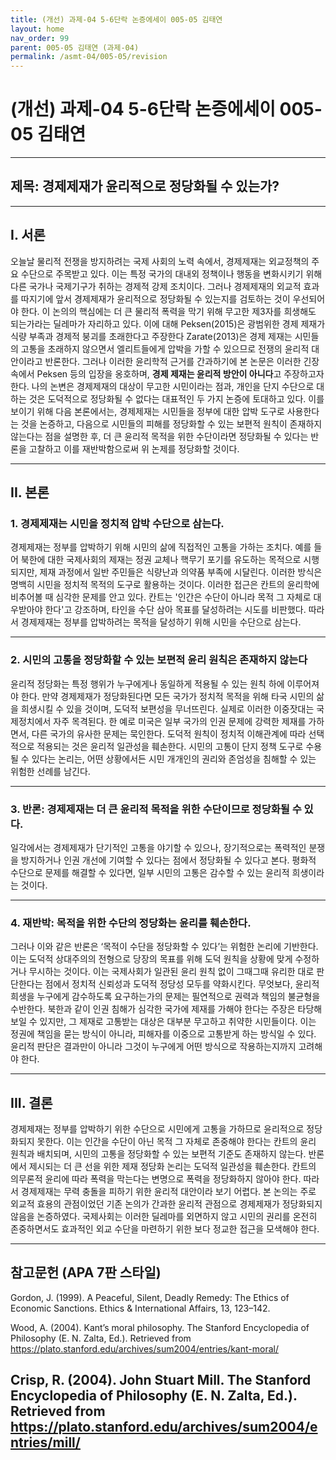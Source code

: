 ```yaml
---
title: (개선) 과제-04 5-6단락 논증에세이 005-05 김태연
layout: home
nav_order: 99
parent: 005-05 김태연 (과제-04)
permalink: /asmt-04/005-05/revision
---
```


# (개선) 과제-04 5-6단락 논증에세이 005-05 김태연

---

## 제목: 경제제재가 윤리적으로 정당화될 수 있는가?

---

## I. 서론

오늘날 물리적 전쟁을 방지하려는 국제 사회의 노력 속에서, 경제제재는 외교정책의 주요 수단으로 주목받고 있다. 이는 특정 국가의 대내외 정책이나 행동을 변화시키기 위해 다른 국가나 국제기구가 취하는 경제적 강제 조치이다. 그러나 경제제재의 외교적 효과를 따지기에 앞서 경제제재가 윤리적으로 정당화될 수 있는지를 검토하는 것이 우선되어야 한다. 이 논의의 핵심에는 더 큰 물리적 폭력을 막기 위해 무고한 제3자를 희생해도 되는가라는 딜레마가 자리하고 있다. 이에 대해 Peksen(2015)은 광범위한 경제 제재가 식량 부족과 경제적 붕괴를 초래한다고 주장한다 Zarate(2013)은 경제 제재는 시민들의 고통을 초래하지 않으면서 엘리트들에게 압박을 가할 수 있으므로 전쟁의 윤리적 대안이라고 반론한다. 그러나 이러한 윤리학적 근거를 간과하기에 본 논문은 이러한 긴장 속에서 Peksen 등의 입장을 옹호하며, **경제 제재는 윤리적 방안이 아니다**고 주장하고자 한다. 나의 논변은 경제제재의 대상이 무고한 시민이라는 점과, 개인을 단지 수단으로 대하는 것은 도덕적으로 정당화될 수 없다는 대표적인 두 가지 논증에 토대하고 있다. 이를 보이기 위해 다음 본론에서는, 경제제재는 시민들을 정부에 대한 압박 도구로 사용한다는 것을 논증하고, 다음으로 시민들의 피해를 정당화할 수 있는 보편적 원칙이 존재하지 않는다는 점을 설명한 후, 더 큰 윤리적 목적을 위한 수단이라면 정당화될 수 있다는 반론을 고찰하고 이를 재반박함으로써 위 논제를 정당화할 것이다.


---

## II. 본론

### 1. 경제제재는 시민을 정치적 압박 수단으로 삼는다.

경제제재는 정부를 압박하기 위해 시민의 삶에 직접적인 고통을 가하는 조치다. 예를 들어 북한에 대한 국제사회의 제재는 정권 교체나 핵무기 포기를 유도하는 목적으로 시행되지만, 제재 과정에서 일반 주민들은 식량난과 의약품 부족에 시달린다. 이러한 방식은 명백히 시민을 정치적 목적의 도구로 활용하는 것이다. 이러한 접근은 칸트의 윤리학에 비추어볼 때 심각한 문제를 안고 있다. 칸트는 '인간은 수단이 아니라 목적 그 자체로 대우받아야 한다'고 강조하며, 타인을 수단 삼아 목표를 달성하려는 시도를 비판했다. 따라서 경제제재는 정부를 압박하려는 목적을 달성하기 위해 시민을 수단으로 삼는다.

---

### 2. 시민의 고통을 정당화할 수 있는 보편적 윤리 원칙은 존재하지 않는다

윤리적 정당화는 특정 행위가 누구에게나 동일하게 적용될 수 있는 원칙 하에 이루어져야 한다. 만약 경제제재가 정당화된다면 모든 국가가 정치적 목적을 위해 타국 시민의 삶을 희생시킬 수 있을 것이며, 도덕적 보편성을 무너뜨린다. 실제로 이러한 이중잣대는 국제정치에서 자주 목격된다. 한 예로 미국은 일부 국가의 인권 문제에 강력한 제재를 가하면서, 다른 국가의 유사한 문제는 묵인한다. 도덕적 원칙이 정치적 이해관계에 따라 선택적으로 적용되는 것은 윤리적 일관성을 훼손한다. 시민의 고통이 단지 정책 도구로 수용될 수 있다는 논리는, 어떤 상황에서든 시민 개개인의 권리와 존엄성을 침해할 수 있는 위험한 선례를 남긴다.

---

### 3. 반론: 경제제재는 더 큰 윤리적 목적을 위한 수단이므로 정당화될 수 있다.

일각에서는 경제제재가 단기적인 고통을 야기할 수 있으나, 장기적으로는 폭력적인 분쟁을 방지하거나 인권 개선에 기여할 수 있다는 점에서 정당화될 수 있다고 본다. 평화적 수단으로 문제를 해결할 수 있다면, 일부 시민의 고통은 감수할 수 있는 윤리적 희생이라는 것이다. 

---

### 4. 재반박: 목적을 위한 수단의 정당화는 윤리를 훼손한다.

그러나 이와 같은 반론은 ‘목적이 수단을 정당화할 수 있다’는 위험한 논리에 기반한다. 이는 도덕적 상대주의의 전형으로 당장의 목표를 위해 도덕 원칙을 상황에 맞게 수정하거나 무시하는 것이다. 이는 국제사회가 일관된 윤리 원칙 없이 그때그때 유리한 대로 판단한다는 점에서 정치적 신뢰성과 도덕적 정당성 모두를 약화시킨다. 무엇보다, 윤리적 희생을 누구에게 감수하도록 요구하는가의 문제는 필연적으로 권력과 책임의 불균형을 수반한다. 북한과 같이 인권 침해가 심각한 국가에 제재를 가해야 한다는 주장은 타당해 보일 수 있지만, 그 제재로 고통받는 대상은 대부분 무고하고 취약한 시민들이다. 이는 정권에 책임을 묻는 방식이 아니라, 피해자를 이중으로 고통받게 하는 방식일 수 있다. 윤리적 판단은 결과만이 아니라 그것이 누구에게 어떤 방식으로 작용하는지까지 고려해야 한다.

---

## III. 결론 

경제제재는 정부를 압박하기 위한 수단으로 시민에게 고통을 가하므로 윤리적으로 정당화되지 못한다. 이는 인간을 수단이 아닌 목적 그 자체로 존중해야 한다는 칸트의 윤리 원칙과 배치되며, 시민의 고통을 정당화할 수 있는 보편적 기준도 존재하지 않는다. 반론에서 제시되는 더 큰 선을 위한 제재 정당화 논리는 도덕적 일관성을 훼손한다. 칸트의 의무론적 윤리에 따라 폭력을 막는다는 변명으로 폭력을 정당화하지 않아야 한다. 따라서 경제제재는 무력 충돌을 피하기 위한 윤리적 대안이라 보기 어렵다. 본 논의는 주로 외교적 효용의 관점이었던 기존 논의가 간과한 윤리적 관점으로 경제제재가 정당화되지 않음을 논증하였다. 국제사회는 이러한 딜레마를 외면하지 않고 시민의 권리를 온전히 존중하면서도 효과적인 외교 수단을 마련하기 위한 보다 정교한 접근을 모색해야 한다.

---

## 참고문헌 (APA 7판 스타일)

Gordon, J. (1999). A Peaceful, Silent, Deadly Remedy: The Ethics of Economic Sanctions. Ethics & International Affairs, 13, 123–142.

Wood, A. (2004). Kant’s moral philosophy. The Stanford Encyclopedia of Philosophy (E. N. Zalta, Ed.). Retrieved from https://plato.stanford.edu/archives/sum2004/entries/kant-moral/

Crisp, R. (2004). John Stuart Mill. The Stanford Encyclopedia of Philosophy (E. N. Zalta, Ed.). Retrieved from https://plato.stanford.edu/archives/sum2004/entries/mill/
---
